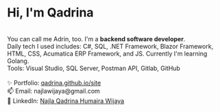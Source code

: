 <h1>Hi, I'm Qadrina</h1>
<br/>
You can call me Adrin, too. I'm a <b>backend software developer</b>. <br/>
Daily tech I used includes: C#, SQL, .NET Framework, Blazor Framework, HTML, CSS, Acumatica ERP Framework, and JS.
Currently I'm learning Golang.
<br />
Tools: Visual Studio, SQL Server, Postman API, Gitlab, GitHub
<br />
<br />
✨ Portfolio: <a href="http://qadrina.github.io/site" target="_blank">qadrina.github.io/site</a><br/>
📫 Email: najlawijaya@gmail.com <br/>
👋 LinkedIn: <a href="https://www.linkedin.com/in/najlaqadrina/" target="_blank">Najla Qadrina Humaira Wijaya</a><br/>

<!---
qadrina/qadrina is a ✨ special ✨ repository because its `README.md` (this file) appears on your GitHub profile.
You can click the Preview link to take a look at your changes.
--->
